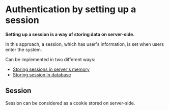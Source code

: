 # Authentication by setting up a session

**Setting up a session is a way of storing data on server-side.**

In this approach, a session, which has user's information, is set when users enter the system.

Can be implemented in two different ways:
- [Storing sessions in server's memory](https://github.com/cagatayakkus/authentication_in_general/tree/main/1_session_based_authentication/0_store_in_memory)
- [Storing session in database](https://github.com/cagatayakkus/authentication_in_general/tree/main/1_session_based_authentication/1_store_in_database)

## Session

Session can be considered as a cookie stored on server-side.

